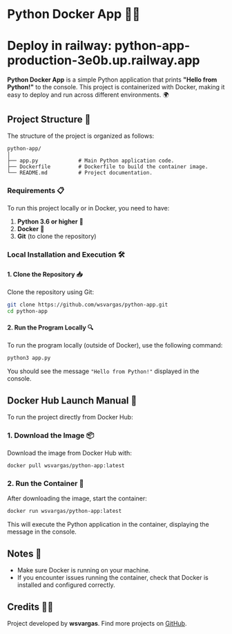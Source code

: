 # Python Docker App 🐍🚀
# Deploy in railway: python-app-production-3e0b.up.railway.app

**Python Docker App** is a simple Python application that prints **"Hello from Python!"** to the console. This project is containerized with Docker, making it easy to deploy and run across different environments. 🌍

## Project Structure 📁

The structure of the project is organized as follows:

```
python-app/
│
├── app.py             # Main Python application code.
├── Dockerfile         # Dockerfile to build the container image.
└── README.md          # Project documentation.
```

### Requirements 📋

To run this project locally or in Docker, you need to have:

1. **Python 3.6 or higher** 🐍
2. **Docker** 🐳
3. **Git** (to clone the repository)

### Local Installation and Execution 🛠️

#### 1. Clone the Repository 📥

Clone the repository using Git:

```bash
git clone https://github.com/wsvargas/python-app.git
cd python-app
```

#### 2. Run the Program Locally 🔍

To run the program locally (outside of Docker), use the following command:

```bash
python3 app.py
```

You should see the message `"Hello from Python!"` displayed in the console.

## Docker Hub Launch Manual 🐋

To run the project directly from Docker Hub:

### 1. Download the Image 📦

Download the image from Docker Hub with:

```bash
docker pull wsvargas/python-app:latest
```

### 2. Run the Container 🚀

After downloading the image, start the container:

```bash
docker run wsvargas/python-app:latest
```

This will execute the Python application in the container, displaying the message in the console.

## Notes 📝

- Make sure Docker is running on your machine.
- If you encounter issues running the container, check that Docker is installed and configured correctly.

## Credits 👨‍💻

Project developed by **wsvargas**. Find more projects on [GitHub](https://github.com/wsvargas).
